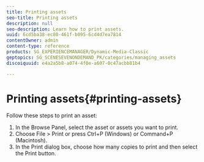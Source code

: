 ```yaml
---
title: Printing assets
seo-title: Printing assets
description: null
seo-description: Learn how to print assets.
uuid: 6cd5ba38-ec80-461f-b095-6cd4d7ea7814
contentOwner: admin
content-type: reference
products: SG_EXPERIENCEMANAGER/Dynamic-Media-Classic
geptopics: SG_SCENESEVENONDEMAND_PK/categories/managing_assets
discoiquuid: e4a2a5b8-a074-4f0e-a607-0c47acbb81b4

---
```


# Printing assets{#printing-assets}

Follow these steps to print an asset:

1. In the Browse Panel, select the asset or assets you want to print.
1. Choose File > Print or press Ctrl+P (Windows) or Command+P (Macintosh).
1. In the Print dialog box, choose how many copies to print and then select the Print button.

